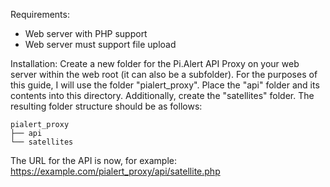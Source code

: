 Requirements:
- Web server with PHP support
- Web server must support file upload

Installation:
Create a new folder for the Pi.Alert API Proxy on your web server within the web root (it can also be a subfolder). For the purposes of this guide, I will use the folder "pialert_proxy". Place the "api" folder and its contents into this directory. Additionally, create the "satellites" folder.
The resulting folder structure should be as follows:

```
pialert_proxy
├── api
└── satellites
```

The URL for the API is now, for example: https://example.com/pialert_proxy/api/satellite.php